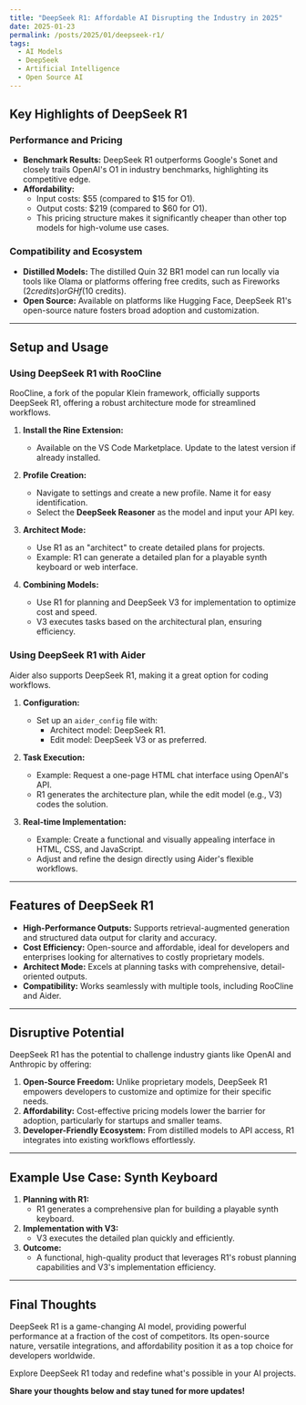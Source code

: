 ```yaml
---
title: "DeepSeek R1: Affordable AI Disrupting the Industry in 2025"
date: 2025-01-23
permalink: /posts/2025/01/deepseek-r1/
tags:
  - AI Models
  - DeepSeek
  - Artificial Intelligence
  - Open Source AI
---
```


## Key Highlights of DeepSeek R1

### Performance and Pricing

- **Benchmark Results:** DeepSeek R1 outperforms Google's Sonet and closely trails OpenAI's O1 in industry benchmarks, highlighting its competitive edge.
- **Affordability:**
  - Input costs: $55 (compared to $15 for O1).
  - Output costs: $219 (compared to $60 for O1).
  - This pricing structure makes it significantly cheaper than other top models for high-volume use cases.

### Compatibility and Ecosystem

- **Distilled Models:** The distilled Quin 32 BR1 model can run locally via tools like Olama or platforms offering free credits, such as Fireworks ($2 credits) or GHf ($10 credits).
- **Open Source:** Available on platforms like Hugging Face, DeepSeek R1's open-source nature fosters broad adoption and customization.

---

## Setup and Usage

### Using DeepSeek R1 with RooCline

RooCline, a fork of the popular Klein framework, officially supports DeepSeek R1, offering a robust architecture mode for streamlined workflows.

1. **Install the Rine Extension:**

   - Available on the VS Code Marketplace. Update to the latest version if already installed.

2. **Profile Creation:**

   - Navigate to settings and create a new profile. Name it for easy identification.
   - Select the **DeepSeek Reasoner** as the model and input your API key.

3. **Architect Mode:**

   - Use R1 as an "architect" to create detailed plans for projects.
   - Example: R1 can generate a detailed plan for a playable synth keyboard or web interface.

4. **Combining Models:**
   - Use R1 for planning and DeepSeek V3 for implementation to optimize cost and speed.
   - V3 executes tasks based on the architectural plan, ensuring efficiency.

### Using DeepSeek R1 with Aider

Aider also supports DeepSeek R1, making it a great option for coding workflows.

1. **Configuration:**

   - Set up an `aider_config` file with:
     - Architect model: DeepSeek R1.
     - Edit model: DeepSeek V3 or as preferred.

2. **Task Execution:**

   - Example: Request a one-page HTML chat interface using OpenAI's API.
   - R1 generates the architecture plan, while the edit model (e.g., V3) codes the solution.

3. **Real-time Implementation:**
   - Example: Create a functional and visually appealing interface in HTML, CSS, and JavaScript.
   - Adjust and refine the design directly using Aider's flexible workflows.

---

## Features of DeepSeek R1

- **High-Performance Outputs:** Supports retrieval-augmented generation and structured data output for clarity and accuracy.
- **Cost Efficiency:** Open-source and affordable, ideal for developers and enterprises looking for alternatives to costly proprietary models.
- **Architect Mode:** Excels at planning tasks with comprehensive, detail-oriented outputs.
- **Compatibility:** Works seamlessly with multiple tools, including RooCline and Aider.

---

## Disruptive Potential

DeepSeek R1 has the potential to challenge industry giants like OpenAI and Anthropic by offering:

1. **Open-Source Freedom:** Unlike proprietary models, DeepSeek R1 empowers developers to customize and optimize for their specific needs.
2. **Affordability:** Cost-effective pricing models lower the barrier for adoption, particularly for startups and smaller teams.
3. **Developer-Friendly Ecosystem:** From distilled models to API access, R1 integrates into existing workflows effortlessly.

---

## Example Use Case: Synth Keyboard

1. **Planning with R1:**
   - R1 generates a comprehensive plan for building a playable synth keyboard.
2. **Implementation with V3:**
   - V3 executes the detailed plan quickly and efficiently.
3. **Outcome:**
   - A functional, high-quality product that leverages R1's robust planning capabilities and V3's implementation efficiency.

---

## Final Thoughts

DeepSeek R1 is a game-changing AI model, providing powerful performance at a fraction of the cost of competitors. Its open-source nature, versatile integrations, and affordability position it as a top choice for developers worldwide.

Explore DeepSeek R1 today and redefine what's possible in your AI projects.

**Share your thoughts below and stay tuned for more updates!**
